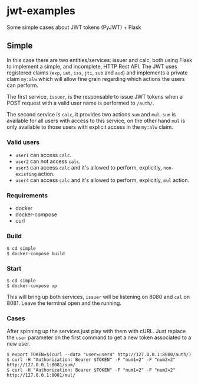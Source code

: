 # jwt-examples
Some simple cases about JWT tokens (PyJWT) + Flask

## Simple
In this case there are two entities/services: issuer and calc, both using Flask to implement a simple, and incomplete, HTTP Rest API. The JWT uses registered claims (`exp`, `iat`, `iss`, `jti`, `sub` and `aud`) and implements a private claim `my:alw` which will allow fine grain regarding which actions the users can perform.

The first service, `issuer`, is the responsable to issue JWT tokens when a POST request with a valid user name is performed to `/auth/`.

The second service is `calc`, it provides two actions `sum` and `mul`. `sum` is available for all users with access to this service, on the other hand `mul` is only available to those users with explicit access in the `my:alw` claim.

### Valid users
- `user1` can access `calc`.
- `user2` can not access `calc`.
- `user3` can access `calc` and it's allowed to perform, explicitly, `non-existing` action.
- `user4` can access `calc` and it's allowed to perform, explicitly, `mul` action.


### Requirements
- docker
- docker-compose
- curl


### Build
```
$ cd simple
$ docker-compose build
```

### Start
```
$ cd simple
$ docker-compose up
```
This will bring up both services, `issuer` will be listening on 8080 and `cal` on 8081. Leave the terminal open and the running.

### Cases

After spinning up the services just play with them with cURL. Just replace the `user` parameter on the first command to get a new token associated to a new user.

```
$ export TOKEN=$(curl --data "user=user4" http://127.0.0.1:8080/auth/)
$ curl -H "Authorization: Bearer $TOKEN" -F "num1=2" -F "num2=2" http://127.0.0.1:8081/sum/
$ curl -H "Authorization: Bearer $TOKEN" -F "num1=2" -F "num2=2" http://127.0.0.1:8081/mul/
```
